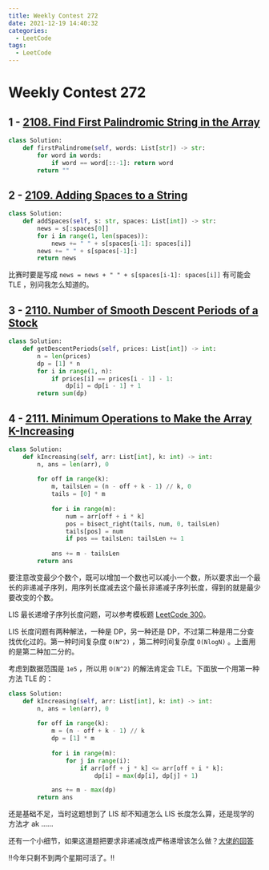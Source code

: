 ```yaml
---
title: Weekly Contest 272
date: 2021-12-19 14:40:32
categories: 
  - LeetCode
tags: 
  - LeetCode 
---
```


# Weekly Contest 272 

## 1 - [2108. Find First Palindromic String in the Array](https://leetcode.com/problems/find-first-palindromic-string-in-the-array/)

```python lc2108-1.py
class Solution:
    def firstPalindrome(self, words: List[str]) -> str:
        for word in words:
            if word == word[::-1]: return word
        return ""
```

## 2 - [2109. Adding Spaces to a String](https://leetcode.com/problems/adding-spaces-to-a-string/)

```python lc2109-1.py
class Solution:
    def addSpaces(self, s: str, spaces: List[int]) -> str:
        news = s[:spaces[0]]
        for i in range(1, len(spaces)):
            news += " " + s[spaces[i-1]: spaces[i]]
        news += " " + s[spaces[-1]:]
        return news
```

比赛时要是写成 `news = news + " " + s[spaces[i-1]: spaces[i]]` 有可能会 TLE ，别问我怎么知道的。

## 3 - [2110. Number of Smooth Descent Periods of a Stock](https://leetcode.com/problems/number-of-smooth-descent-periods-of-a-stock/)

```python lc2110-1.py
class Solution:
    def getDescentPeriods(self, prices: List[int]) -> int:
        n = len(prices)
        dp = [1] * n
        for i in range(1, n):
            if prices[i] == prices[i - 1] - 1:
                dp[i] = dp[i - 1] + 1
        return sum(dp)
```

## 4 - [2111. Minimum Operations to Make the Array K-Increasing](https://leetcode.com/problems/minimum-operations-to-make-the-array-k-increasing/)

```python lc2111-1.py
class Solution:
    def kIncreasing(self, arr: List[int], k: int) -> int:
        n, ans = len(arr), 0
        
        for off in range(k):
            m, tailsLen = (n - off + k - 1) // k, 0
            tails = [0] * m
            
            for i in range(m):
                num = arr[off + i * k]
                pos = bisect_right(tails, num, 0, tailsLen)
                tails[pos] = num
                if pos == tailsLen: tailsLen += 1
            
            ans += m - tailsLen
        return ans
```

要注意改变最少个数个，既可以增加一个数也可以减小一个数，所以要求出一个最长的非递减子序列，用序列长度减去这个最长非递减子序列长度，得到的就是最少要改变的个数。

LIS 最长递增子序列长度问题，可以参考模板题 [LeetCode 300](https://leetcode.com/problems/longest-increasing-subsequence/)。

LIS 长度问题有两种解法，一种是 DP，另一种还是 DP，不过第二种是用二分查找优化过的。第一种时间复杂度 `O(N^2)` ，第二种时间复杂度 `O(NlogN)` 。上面用的是第二种加二分的。

考虑到数据范围是 `1e5` ，所以用 `O(N^2)` 的解法肯定会 TLE。下面放一个用第一种方法 TLE 的：

```python lc2111-2.py
class Solution:
    def kIncreasing(self, arr: List[int], k: int) -> int:
        n, ans = len(arr), 0
        
        for off in range(k):
            m = (n - off + k - 1) // k
            dp = [1] * m
            
            for i in range(m):
                for j in range(i):
                    if arr[off + j * k] <= arr[off + i * k]:
                        dp[i] = max(dp[i], dp[j] + 1)

            ans += m - max(dp)
        return ans
```

还是基础不足，当时这题想到了 LIS 却不知道怎么 LIS 长度怎么算，还是现学的方法才 ak ……

还有一个小细节，如果这道题把要求非递减改成严格递增该怎么做？[大佬的回答](https://leetcode-cn.com/circle/discuss/wMSHqV/view/qk9OXm/)

!!今年只剩不到两个星期可活了。!!

